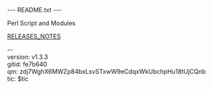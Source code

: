 --- README.txt ---

Perl Script and Modules

[RELEASES_NOTES](RELEASE_NOTES.md)

--&nbsp;
<br>version: v1.3.3
<br>gitid: fe7b640
<br>qm: zdj7WghX6MWZp84bxLsvSTxwW9eCdqxWkUbchpHu18tUjCQnb
<br>tic: $tic

